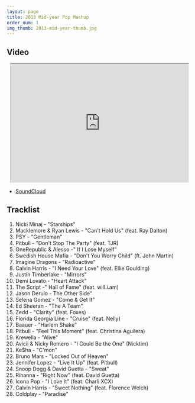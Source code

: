 ```yaml
---
layout: page
title: 2013 Mid-year Pop Mashup
order_num: 1
img_thumb: 2013-mid-year-thumb.jpg
---
```


## Video

<div style="text-align:center;">
  <iframe class="youtube-video" width="480" height="320" src="https://www.youtube.com/embed/EiAdg4EarRo?theme=dark&wmode=transparent"></iframe>
</div>

- [SoundCloud](https://soundcloud.com/victorlin/2013-mid-year-pop-mashup)

## Tracklist

1. Nicki Minaj - "Starships"
2. Macklemore & Ryan Lewis - "Can't Hold Us" (feat. Ray Dalton)
3. PSY - "Gentleman"
4. Pitbull - "Don't Stop The Party" (feat. TJR)
5. OneRepublic & Alesso -" If I Lose Myself"
6. Swedish House Mafia - "Don't You Worry Child" (ft. John Martin)
7. Imagine Dragons - "Radioactive"
8. Calvin Harris - "I Need Your Love" (feat. Ellie Goulding)
9. Justin Timberlake - "Mirrors"
10. Demi Lovato - "Heart Attack"
11. The Script -" Hall of Fame" (feat. will.i.am)
12. Jason Derulo - The Other Side"
13. Selena Gomez - "Come & Get It"
14. Ed Sheeran - "The A Team"
15. Zedd - "Clarity" (feat. Foxes)
16. Florida Georgia Line - "Cruise" (feat. Nelly)
17. Baauer - "Harlem Shake"
18. Pitbull - "Feel This Moment" (feat. Christina Aguilera)
19. Krewella - "Alive"
20. Avicii & Nicky Romero - "I Could Be the One" (Nicktim)
21. Ke$ha - "C'mon"
22. Bruno Mars - "Locked Out of Heaven"
23. Jennifer Lopez - "Live It Up" (feat. Pitbull)
24. Snoop Dogg & David Guetta - "Sweat"
25. Rihanna - "Right Now" (feat. David Guetta)
26. Icona Pop - "I Love It" (feat. Charli XCX)
27. Calvin Harris - "Sweet Nothing" (feat. Florence Welch)
28. Coldplay - "Paradise"
